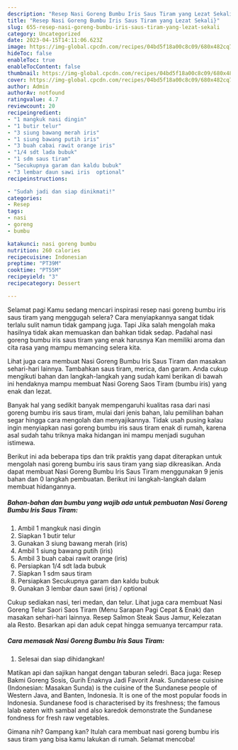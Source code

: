 ```yaml
---
description: "Resep Nasi Goreng Bumbu Iris Saus Tiram yang Lezat Sekali}"
title: "Resep Nasi Goreng Bumbu Iris Saus Tiram yang Lezat Sekali}"
slug: 655-resep-nasi-goreng-bumbu-iris-saus-tiram-yang-lezat-sekali
category: Uncategorized
date: 2023-04-15T14:11:06.623Z
image: https://img-global.cpcdn.com/recipes/04bd5f18a00c8c09/680x482cq70/nasi-goreng-bumbu-iris-saus-tiram-foto-resep-utama.jpg
hideToc: false
enableToc: true
enableTocContent: false
thumbnail: https://img-global.cpcdn.com/recipes/04bd5f18a00c8c09/680x482cq70/nasi-goreng-bumbu-iris-saus-tiram-foto-resep-utama.jpg
cover: https://img-global.cpcdn.com/recipes/04bd5f18a00c8c09/680x482cq70/nasi-goreng-bumbu-iris-saus-tiram-foto-resep-utama.jpg
author: Admin
authorAv: notfound
ratingvalue: 4.7
reviewcount: 20
recipeingredient:
- "1 mangkuk nasi dingin"
- "1 butir telur"
- "3 siung bawang merah iris"
- "1 siung bawang putih iris"
- "3 buah cabai rawit orange iris"
- "1/4 sdt lada bubuk"
- "1 sdm saus tiram"
- "Secukupnya garam dan kaldu bubuk"
- "3 lembar daun sawi iris  optional"
recipeinstructions:

- "Sudah jadi dan siap dinikmati!"
categories:
- Resep
tags:
- nasi
- goreng
- bumbu

katakunci: nasi goreng bumbu 
nutrition: 260 calories
recipecuisine: Indonesian
preptime: "PT39M"
cooktime: "PT55M"
recipeyield: "3"
recipecategory: Dessert

---
```



Selamat pagi Kamu sedang mencari inspirasi resep nasi goreng bumbu iris saus tiram yang menggugah selera? Cara menyiapkannya sangat tidak terlalu sulit namun tidak gampang juga. Tapi Jika salah mengolah maka hasilnya tidak akan memuaskan dan bahkan tidak sedap. Padahal nasi goreng bumbu iris saus tiram yang enak harusnya Kan memiliki aroma dan cita rasa yang mampu memancing selera kita.


Lihat juga cara membuat Nasi Goreng Bumbu Iris Saus Tiram dan masakan sehari-hari lainnya. Tambahkan saus tiram, merica, dan garam. Anda cukup mengikuti bahan dan langkah-langkah yang sudah kami berikan di bawah ini hendaknya mampu membuat Nasi Goreng Saos Tiram (bumbu iris) yang enak dan lezat.

Banyak hal yang sedikit banyak mempengaruhi kualitas rasa dari nasi goreng bumbu iris saus tiram, mulai dari jenis bahan, lalu pemilihan bahan segar hingga cara mengolah dan menyajikannya. Tidak usah pusing kalau ingin menyiapkan nasi goreng bumbu iris saus tiram enak di rumah, karena asal sudah tahu triknya maka hidangan ini mampu menjadi suguhan istimewa.


Berikut ini ada beberapa tips dan trik praktis yang dapat diterapkan untuk mengolah nasi goreng bumbu iris saus tiram yang siap dikreasikan. Anda dapat membuat Nasi Goreng Bumbu Iris Saus Tiram menggunakan 9 jenis bahan dan 0 langkah pembuatan. Berikut ini langkah-langkah dalam membuat hidangannya.

<!--inarticleads1-->

##### Bahan-bahan dan bumbu yang wajib ada untuk pembuatan Nasi Goreng Bumbu Iris Saus Tiram:

1. Ambil 1 mangkuk nasi dingin
1. Siapkan 1 butir telur
1. Gunakan 3 siung bawang merah (iris)
1. Ambil 1 siung bawang putih (iris)
1. Ambil 3 buah cabai rawit orange (iris)
1. Persiapkan 1/4 sdt lada bubuk
1. Siapkan 1 sdm saus tiram
1. Persiapkan Secukupnya garam dan kaldu bubuk
1. Gunakan 3 lembar daun sawi (iris) / optional


Cukup sediakan nasi, teri medan, dan telur. Lihat juga cara membuat Nasi Goreng Telur Saori Saos Tiram (Menu Sarapan Pagi Cepat &amp; Enak) dan masakan sehari-hari lainnya. Resep Salmon Steak Saus Jamur, Kelezatan ala Resto. Besarkan api dan aduk cepat hingga semuanya tercampur rata. 

<!--inarticleads2-->

##### Cara memasak Nasi Goreng Bumbu Iris Saus Tiram:


1. Selesai dan siap dihidangkan!

Matikan api dan sajikan hangat dengan taburan seledri. Baca juga: Resep Bakmi Goreng Sosis, Gurih Enaknya Jadi Favorit Anak. Sundanese cuisine (Indonesian: Masakan Sunda) is the cuisine of the Sundanese people of Western Java, and Banten, Indonesia. It is one of the most popular foods in Indonesia. Sundanese food is characterised by its freshness; the famous lalab eaten with sambal and also karedok demonstrate the Sundanese fondness for fresh raw vegetables. 

Gimana nih? Gampang kan? Itulah cara membuat nasi goreng bumbu iris saus tiram yang bisa kamu lakukan di rumah. Selamat mencoba!
